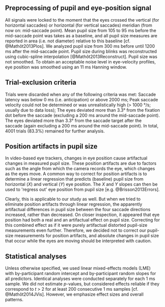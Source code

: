 ## Preprocessing of pupil and eye-position signal

All signals were locked to the moment that the eyes crossed the vertical (for horizontal saccades) or horizontal (for vertical saccades) meridian (from now on: mid-saccade point). Mean pupil size from 105 to 95 ms before the mid-saccade point was takes as a baseline, and all pupil size measures are reported in area (i.e. not diameter) relative to this baseline [cf. @Mathôt2013Plos]. We analyzed pupil size from 300 ms before until 1200 ms after the mid-saccade point. Pupil size during blinks was reconstructed using cubic-spline interpolation [@Mathôt2013Reconstruct]. Pupil size was not smoothed. To obtain an acceptable noise level in eye-velocity profiles, eye position was smoothed using an 11 ms Hanning window.

## Trial-exclusion criteria

Trials were discarded when any of the following criteria was met: Saccade latency was below 0 ms (i.e. anticipation) or above 2000 ms; Peak saccade velocity could not be determined or was unrealistically high (> 1000 °/s; usually due to data loss); The eyes deviated more than 3.3° from the fixation dot before the saccade (excluding a 200 ms around the mid-saccade point). The eyes deviated more than 3.3° from the saccade target after the saccade (again excluding a 200 ms around the mid-saccade point). In total, 4001 trials (83.3%) remained for further analysis.

## Position artifacts in pupil size

In video-based eye trackers, changes in eye position cause artifactual changes in measured pupil size. These position artifacts are due to factors such as the angle from which the camera records the eye, which changes as the eyes move. A common way to correct for position artifacts is to determine a linear regression that predicts (baseline) pupil size from horizontal (*X*) and vertical (*Y*) eye position. The *X* and *Y* slopes can then be used to 'regress out' eye position from pupil size [e.g. @Brisson2013Errors].

Clearly, this is applicable to our study as well. But when we tried to eliminate position artifacts through linear regression, the apparently artifactual differences in pupil size between the four saccade directions increased, rather than decreased. On closer inspection, it appeared that eye position had both a real and an artifactual effect on pupil size. Correcting for this combined effect as if it were purely artifactual distorted pupil-size measurements even further. Therefore, we decided not to correct our pupil-size measurements for position artifacts, and absolute changes in pupil size that occur while the eyes are moving should be interpreted with caution.

## Statistical analyses

Unless otherwise specified, we used linear mixed-effects models (LME) with by-participant random intercept and by-participant random slopes for all predictors. Identical analyses were conducted separately for each 1 ms sample. We did not estimate *p*-values, but considered effects reliable if they correspond to *t* > 2 for at least 200 consecutive 1 ms samples [cf. @Mathôt2014JVis]. However, we emphasize effect sizes and overall patterns.

